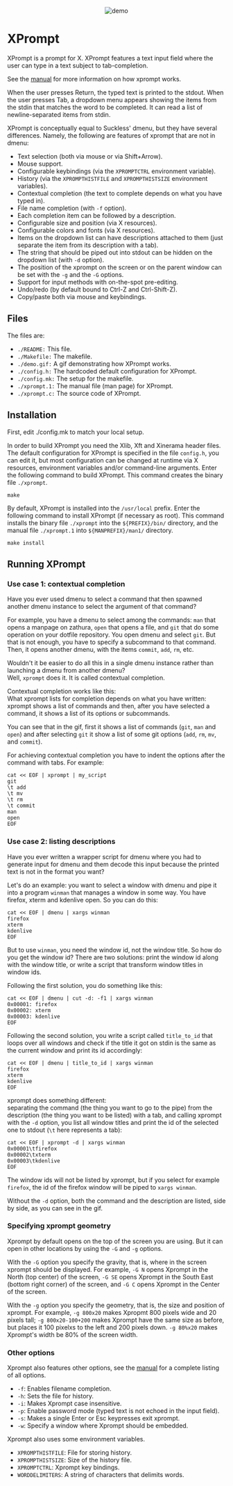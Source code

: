 <p align="center">
  <img src="/demo.gif", title="demo"/>
</p>

# XPrompt

XPrompt is a prompt for X.
XPrompt features a text input field where the user can type in a text
subject to tab-completion.

See the [manual](https://github.com/phillbush/xprompt/wiki) for more information on how xprompt works.

When the user presses Return, the typed text is printed to the stdout.
When the user presses Tab, a dropdown menu appears showing the items
from the stdin that matches the word to be completed.  It can read a
list of newline-separated items from stdin.

XPrompt is conceptually equal to Suckless' dmenu, but they have several
differences.  Namely, the following are features of xprompt that are not
in dmenu:

* Text selection (both via mouse or via Shift+Arrow).
* Mouse support.
* Configurable keybindings (via the `XPROMPTCTRL` environment variable).
* History (via the `XPROMPTHISTFILE` and `XPROMPTHISTSIZE` environment
  variables).
* Contextual completion (the text to complete depends on what you have
  typed in).
* File name completion (with `-f` option).
* Each completion item can be followed by a description.
* Configurable size and position (via X resources).
* Configurable colors and fonts (via X resources).
* Items on the dropdown list can have descriptions attached to them
  (just separate the item from its description with a tab).
* The string that should be piped out into stdout can be hidden on the
  dropdown list (with `-d` option).
* The position of the xprompt on the screen or on the parent window can
  be set with the `-g` and the `-G` options.
* Support for input methods with on-the-spot pre-editing.
* Undo/redo (by default bound to Ctrl-Z and Ctrl-Shift-Z).
* Copy/paste both via mouse and keybindings.


## Files

The files are:

* `./README:`      This file.
* `./Makefile:`    The makefile.
* `./demo.gif:`    A gif demonstrating how XPrompt works.
* `./config.h:`    The hardcoded default configuration for XPrompt.
* `./config.mk:`   The setup for the makefile.
* `./xprompt.1:`   The manual file (man page) for XPrompt.
* `./xprompt.c:`   The source code of XPrompt.


## Installation

First, edit ./config.mk to match your local setup.

In order to build XPrompt you need the Xlib, Xft and Xinerama header files.
The default configuration for XPrompt is specified in the file `config.h`,
you can edit it, but most configuration can be changed at runtime via
X resources, environment variables and/or command-line arguments.
Enter the following command to build XPrompt.  This command creates the
binary file `./xprompt`.

	make

By default, XPrompt is installed into the `/usr/local` prefix.  Enter the
following command to install XPrompt (if necessary as root).  This command
installs the binary file `./xprompt` into the `${PREFIX}/bin/` directory, and
the manual file `./xprompt.1` into `${MANPREFIX}/man1/` directory.

	make install


## Running XPrompt


### Use case 1: contextual completion

Have you ever used dmenu to select a command that then spawned another
dmenu instance to select the argument of that command?

For example, you have a dmenu to select among the commands:
`man` that opens a manpage on zathura,
`open` that opens a file,
and `git` that do some operation on your dotfile repository.
You open dmenu and select `git`.
But that is not enough, you have to specify a subcommand to that command.
Then, it opens another dmenu, with the items `commit`, `add`, `rm`, etc.

Wouldn't it be easier to do all this in a single dmenu instance
rather than launching a dmenu from another dmenu?  
Well, `xprompt` does it. It is called contextual completion.

Contextual completion works like this:  
What xprompt lists for completion depends on what you have written:
xprompt shows a list of commands and then, after you have selected a command,
it shows a list of its options or subcommands.

You can see that in the gif, first it shows a list of commands (`git`,
`man` and `open`) and after selecting `git` it show a list of some git
options (`add`, `rm`, `mv`, and `commit`).

For achieving contextual completion you have to indent the options after
the command with tabs.  For example:

```
cat << EOF | xprompt | my_script
git
\t add
\t mv
\t rm
\t commit
man
open
EOF
```


### Use case 2: listing descriptions

Have you ever written a wrapper script for dmenu where you had to
generate input for dmenu and them decode this input because the printed
text is not in the format you want?

Let's do an example:
you want to select a window with dmenu and pipe it into a program
`winman` that manages a window in some way.  You have firefox, xterm and
kdenlive open. So you can do this:

```
cat << EOF | dmenu | xargs winman
firefox
xterm
kdenlive
EOF
```

But to use `winman`, you need the window id, not the window title.
So how do you get the window id? There are two solutions:
print the window id along with the window title,
or write a script that transform window titles in window ids.

Following the first solution, you do something like this:

```
cat << EOF | dmenu | cut -d: -f1 | xargs winman
0x00001: firefox
0x00002: xterm
0x00003: kdenlive
EOF
```

Following the second solution, you write a script called `title_to_id`
that loops over all windows and check if the title it got on stdin is
the same as the current window and print its id accordingly:

```
cat << EOF | dmenu | title_to_id | xargs winman
firefox
xterm
kdenlive
EOF
```

xprompt does something different:  
separating the command (the thing you want to go to the pipe)
from the description (the thing you want to be listed) with a tab,
and calling xprompt with the `-d` option,
you list all window titles and print the id of the selected one to
stdout (`\t` here represents a tab):

```
cat << EOF | xprompt -d | xargs winman
0x00001\tfirefox
0x00002\txterm
0x00003\tkdenlive
EOF
```

The window ids will not be listed by xprompt,
but if you select for example `firefox`,
the id of the firefox window will be piped to `xargs winman`.

Without the `-d` option, both the command and the description are listed,
side by side, as you can see in the gif.


### Specifying xprompt geometry

Xprompt by default opens on the top of the screen you are using.
But it can open in other locations by using the `-G` and `-g` options.

With the `-G` option you specify the gravity, that is, where in the
screen xprompt should be displayed.
For example, `-G N` opens Xprompt in the North (top center) of the screen,
`-G SE` opens Xprompt in the South East (bottom right corner) of the screen,
and `-G C` opens Xprompt in the Center of the screen.

With the `-g` option you specify the geometry, that is, the size and position of xprompt.
For example, `-g 800x20` makes Xpropmt 800 pixels wide and 20 pixels tall;
`-g 800x20-100+200` makes Xprompt have the same size as before,
but places it 100 pixelxs to the left and 200 pixels down.
`-g 80%x20` makes Xprompt's width be 80% of the screen width.


### Other options

Xprompt also features other options,
see the [manual](https://github.com/phillbush/xprompt/wiki) for a complete listing of all options.

* `-f`: Enables filename completion.
* `-h`: Sets the file for history.
* `-i`: Makes Xprompt case insensitive.
* `-p`: Enable password mode (typed text is not echoed in the input field).
* `-s`: Makes a single Enter or Esc keypresses exit xprompt.
* `-w`: Specify a window where Xprompt should be embedded.

Xprompt also uses some environment variables.

* `XPROMPTHISTFILE`: File for storing history.
* `XPROMPTHISTSIZE`: Size of the history file.
* `XPROMPTCTRL`:     Xprompt key bindings.
* `WORDDELIMITERS`:  A string of characters that delimits words.

